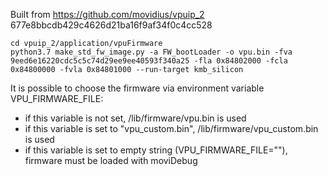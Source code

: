 Built from https://github.com/movidius/vpuip_2 677e8bbcdb429c4626d21ba16f9af34f0c4cc528

```
cd vpuip_2/application/vpuFirmware
python3.7 make_std_fw_image.py -a FW_bootLoader -o vpu.bin -fva 9eed6e16220cdc5c5c74d29ee9ee40593f340a25 -fla 0x84802000 -fcla 0x84800000 -fvla 0x84801000 --run-target kmb_silicon
```

It is possible to choose the firmware via environment variable VPU_FIRMWARE_FILE:
* if this variable is not set, /lib/firmware/vpu.bin is used
* if this variable is set to "vpu_custom.bin", /lib/firmware/vpu_custom.bin is used
* if this variable is set to empty string (VPU_FIRMWARE_FILE=""), firmware must be loaded with moviDebug
